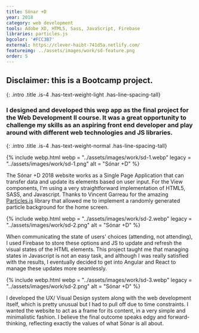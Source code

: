 ```yaml
---
title: Sónar +D
year: 2018
category: web development
tools: Adobe XD, HTML5, Sass, JavaScript, Firebase
libraries: particles.js
bgcolor: '#FCC3B7'
external: https://clever-haibt-741d5a.netlify.com/
featureimg: ../assets/images/work/sd-feature.png
order: 5
---
```


## Disclaimer: this is a Bootcamp project.
{: .intro .title .is-4 .has-text-weight-light .has-line-spacing-tall}
### I designed and developed this wep app as the final project for the Web Development II course. It was a great opportunity to challenge my skills as an aspiring front end developer and play around with different web technologies and JS libraries.
{: .intro .title .is-4 .has-text-weight-normal .has-line-spacing-tall}

{% include webp.html
webp = "../assets/images/work/sd-1.webp"
legacy = "../assets/images/work/sd-1.png"
alt = "Sónar +D"
%}

The Sónar +D 2018 website works as a Single Page Application that can transfer data and update its elements based on user input. For the View components, I'm using a very straightforward implementation of HTML5, SASS, and Javascript. Thanks to Vincent Garreau for the amazing [Particles.js](https://vincentgarreau.com/particles.js/ "Particles.js") library that allowed me to implement a randomly generated particle background for the home screen.

{% include webp.html
webp = "../assets/images/work/sd-2.webp"
legacy = "../assets/images/work/sd-2.png"
alt = "Sónar +D"
%}


When communicating the state of users' choices (attending, not attending), I used Firebase to store these options and JS to update and refresh the visual states of the HTML elements. This project taught me that managing states in Javascript is not an easy task, and although I was really satisfied with the results, I eventually decided to get into Angular and React to manage these updates more seamlessly.

{% include webp.html
webp = "../assets/images/work/sd-3.webp"
legacy = "../assets/images/work/sd-2.png"
alt = "Sónar +D"
%}

I developed the UX/ Visual Design system along with the web development itself, which is pretty unusual but I had to pull off due to time constraints. I wanted the website to act as a frame for its content, in a very simple and minimalistic fashion. I believe the final outcome speaks edgy and forward-thinking, reflecting exactly the values of what Sónar is all about.
